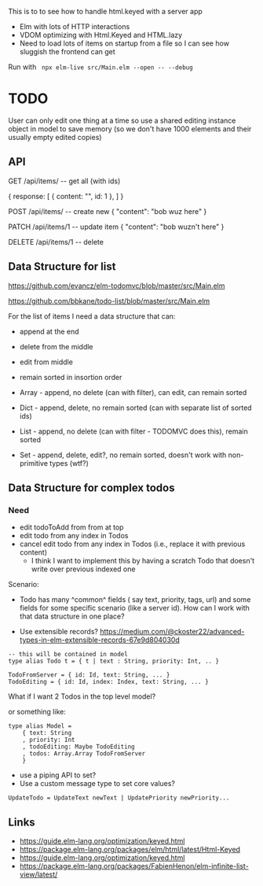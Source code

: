 This is to to see how to handle html.keyed with a server app

- Elm with lots of HTTP interactions
- VDOM optimizing with Html.Keyed and HTML.lazy
- Need to load lots of items on startup from a file so I can see how sluggish the frontend can get

Run with ` npx elm-live src/Main.elm --open -- --debug`

# TODO


User can only edit one thing at a time so use a shared editing instance object in model to save memory (so we don't have 1000 elements and their usually empty edited copies)


## API

GET /api/items/  -- get all (with ids)

{
  response: [ { content: "", id: 1 },  ]
}


POST /api/items/ -- create new
{
  "content": "bob wuz here"
}

PATCH /api/items/1 -- update item
{
  "content": "bob wuzn't here"
}

DELETE /api/items/1 -- delete

## Data Structure for list

https://github.com/evancz/elm-todomvc/blob/master/src/Main.elm

https://github.com/bbkane/todo-list/blob/master/src/Main.elm

For the list of items I need a data structure that can:

- append at the end
- delete from the middle
- edit from middle
- remain sorted in insortion order

- Array - append, no delete (can with filter), can edit, can remain sorted
- Dict - append, delete, no remain sorted (can with separate list of sorted ids)
- List - append, no delete (can with filter - TODOMVC does this), remain sorted
- Set - append, delete, edit?, no remain sorted, doesn't work with non-primitive types (wtf?)

## Data Structure for complex todos

### Need
- edit todoToAdd from from at top
- edit todo from any index in Todos
- cancel edit todo from any index in Todos (i.e., replace it with previous content)
  - I think I want to implement this by having a scratch Todo that doesn't write over previous indexed one

Scenario:
- Todo has many ^common^ fields ( say text, priority, tags, url) and some fields for some specific scenario (like a server id). How can I work with that data structure in one place?

- Use extensible records? https://medium.com/@ckoster22/advanced-types-in-elm-extensible-records-67e9d804030d

```
-- this will be contained in model
type alias Todo t = { t | text : String, priority: Int, .. }

TodoFromServer = { id: Id, text: String, ... }
TodoEditing = { id: Id, index: Index, text: String, ... }
```

What if I want 2 Todos in the top level model?

or something like:

```
type alias Model =
    { text: String
    , priority: Int
    , todoEditing: Maybe TodoEditing
    , todos: Array.Array TodoFromServer
    }

```
- use a piping API to set?
- Use a custom message type to set core values?

```
UpdateTodo = UpdateText newText | UpdatePriority newPriority...
```

## Links

- https://guide.elm-lang.org/optimization/keyed.html
- https://package.elm-lang.org/packages/elm/html/latest/Html-Keyed
- https://guide.elm-lang.org/optimization/keyed.html
- https://package.elm-lang.org/packages/FabienHenon/elm-infinite-list-view/latest/


